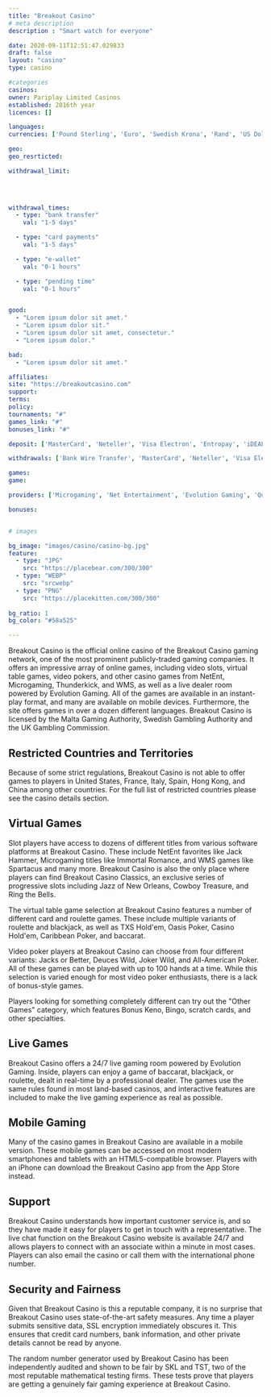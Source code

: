 ```yaml
---
title: "Breakout Casino"
# meta description
description : "Smart watch for everyone"

date: 2020-09-11T12:51:47.029833
draft: false
layout: "casino" 
type: casino

#categories
casinos: 
owner: Pariplay Limited Casinos
established: 2016th year
licences: []

languages: 
currencies: ['Pound Sterling', 'Euro', 'Swedish Krona', 'Rand', 'US Dollar', 'Norwegian Krone']

geo: 
geo_resrticted: 

withdrawal_limit:

  
  

withdrawal_times:
  - type: "bank transfer"
    val: "1-5 days"

  - type: "card payments"
    val: "1-5 days"

  - type: "e-wallet"
    val: "0-1 hours"

  - type: "pending time"
    val: "0-1 hours"


good:
  - "Lorem ipsum dolor sit amet."
  - "Lorem ipsum dolor sit."
  - "Lorem ipsum dolor sit amet, consectetur."
  - "Lorem ipsum dolor."

bad:
  - "Lorem ipsum dolor sit amet."

affiliates: 
site: "https://breakoutcasino.com"
support: 
terms:
policy:
tournaments: "#"
games_link: "#"
bonuses_link: "#"

deposit: ['MasterCard', 'Neteller', 'Visa Electron', 'Entropay', 'iDEAL', 'Sofortuberwaisung', 'GiroPay', 'Skrill']

withdrawals: ['Bank Wire Transfer', 'MasterCard', 'Neteller', 'Visa Electron', 'Entropay', 'Skrill']

games: 
game:

providers: ['Microgaming', 'Net Entertainment', 'Evolution Gaming', 'Quickspin', 'Pragmatic Play', 'iSoftBet', 'playson', 'Pariplay']

bonuses:


# images

bg_image: "images/casino/casino-bg.jpg"  
feature:
  - type: "JPG" 
    src: "https://placebear.com/300/300"
  - type: "WEBP"
    src: "srcwebp"
  - type: "PNG"
    src: "https://placekitten.com/300/300"  
 
bg_ratio: 1 
bg_color: "#58a525"  

---
```


Breakout Casino is the official online casino of the Breakout Casino gaming network, one of the most prominent publicly-traded gaming companies. It offers an impressive array of online games, including video slots, virtual table games, video pokers, and other casino games from NetEnt, Microgaming, Thunderkick, and WMS, as well as a live dealer room powered by Evolution Gaming. All of the games are available in an instant-play format, and many are available on mobile devices. Furthermore, the site offers games in over a dozen different languages. Breakout Casino is licensed by the Malta Gaming Authority, Swedish Gambling Authority and the UK Gambling Commission.

## Restricted Countries and Territories
Because of some strict regulations, Breakout Casino is not able to offer games to players in United States, France, Italy, Spain, Hong Kong, and China among other countries. For the full list of restricted countries please see the casino details section.

## Virtual Games
Slot players have access to dozens of different titles from various software platforms at Breakout Casino. These include NetEnt favorites like Jack Hammer, Microgaming titles like Immortal Romance, and WMS games like Spartacus and many more. Breakout Casino is also the only place where players can find Breakout Casino Classics, an exclusive series of progressive slots including Jazz of New Orleans, Cowboy Treasure, and Ring the Bells.

The virtual table game selection at Breakout Casino features a number of different card and roulette games. These include multiple variants of roulette and blackjack, as well as TXS Hold'em, Oasis Poker, Casino Hold'em, Caribbean Poker, and baccarat.

Video poker players at Breakout Casino can choose from four different variants: Jacks or Better, Deuces Wild, Joker Wild, and All-American Poker. All of these games can be played with up to 100 hands at a time. While this selection is varied enough for most video poker enthusiasts, there is a lack of bonus-style games.

Players looking for something completely different can try out the "Other Games" category, which features Bonus Keno, Bingo, scratch cards, and other specialties.

## Live Games
Breakout Casino offers a 24/7 live gaming room powered by Evolution Gaming. Inside, players can enjoy a game of baccarat, blackjack, or roulette, dealt in real-time by a professional dealer. The games use the same rules found in most land-based casinos, and interactive features are included to make the live gaming experience as real as possible.

## Mobile Gaming
Many of the casino games in Breakout Casino are available in a mobile version. These mobile games can be accessed on most modern smartphones and tablets with an HTML5-compatible browser. Players with an iPhone can download the Breakout Casino app from the App Store instead.

## Support
Breakout Casino understands how important customer service is, and so they have made it easy for players to get in touch with a representative. The live chat function on the Breakout Casino website is available 24/7 and allows players to connect with an associate within a minute in most cases. Players can also email the casino or call them with the international phone number.

## Security and Fairness
Given that Breakout Casino is this a reputable company, it is no surprise that Breakout Casino uses state-of-the-art safety measures. Any time a player submits sensitive data, SSL encryption immediately obscures it. This ensures that credit card numbers, bank information, and other private details cannot be read by anyone.

The random number generator used by Breakout Casino has been independently audited and shown to be fair by SKL and TST, two of the most reputable mathematical testing firms. These tests prove that players are getting a genuinely fair gaming experience at Breakout Casino.
